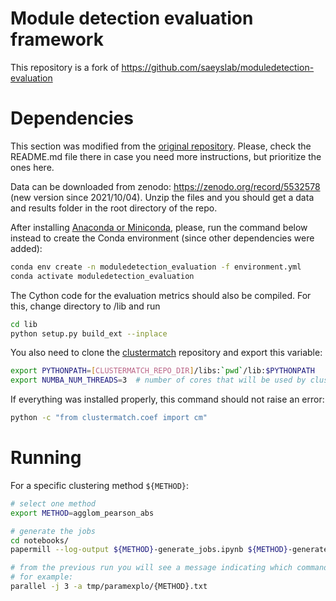 # Module detection evaluation framework

This repository is a fork of https://github.com/saeyslab/moduledetection-evaluation

# Dependencies
This section was modified from the [original repository](https://github.com/saeyslab/moduledetection-evaluation).
Please, check the README.md file there in case you need more instructions, but prioritize the ones here.

Data can be downloaded from zenodo: https://zenodo.org/record/5532578 (new version since 2021/10/04).
Unzip the files and you should get a data and results folder in the root directory of the repo.

After installing [Anaconda or Miniconda](https://www.continuum.io/downloads), please, run the command below instead to create the Conda environment (since other dependencies were added):
```bash
conda env create -n moduledetection_evaluation -f environment.yml
conda activate moduledetection_evaluation
```

The Cython code for the evaluation metrics should also be compiled. For this, change directory to /lib and run
```bash
cd lib
python setup.py build_ext --inplace
```

You also need to clone the [clustermatch](https://github.com/greenelab/clustermatch-gene-expr) repository and export this variable:

```bash
export PYTHONPATH=[CLUSTERMATCH_REPO_DIR]/libs:`pwd`/lib:$PYTHONPATH
export NUMBA_NUM_THREADS=3  # number of cores that will be used by clustermatch
```

If everything was installed properly, this command should not raise an error:
```bash
python -c "from clustermatch.coef import cm"
```

# Running

For a specific clustering method `${METHOD}`:

```bash
# select one method
export METHOD=agglom_pearson_abs

# generate the jobs
cd notebooks/
papermill --log-output ${METHOD}-generate_jobs.ipynb ${METHOD}-generate_jobs.ipynb

# from the previous run you will see a message indicating which command you have to run next
# for example:
parallel -j 3 -a tmp/paramexplo/{METHOD}.txt
```
